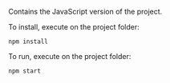 Contains the JavaScript version of the project.

To install, execute on the project folder:
```console
npm install
```

To run, execute on the project folder:
```console
npm start
```
